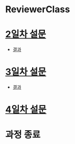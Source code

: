 # ReviewerClass

# [2일차 설문](https://goo.gl/forms/mHDNe4zOF9OmRHlE3)
- [결과](https://docs.google.com/forms/d/1AVz7Qwl-6BB42AjwdtEXBL0oVR5kmszGS-7Gubwqiw8/edit#responses)

# [3일차 설문](https://goo.gl/forms/CoElXScypZnpX2lm2)
- [결과](https://docs.google.com/forms/d/1AVz7Qwl-6BB42AjwdtEXBL0oVR5kmszGS-7Gubwqiw8/edit#responses)

# [4일차 설문](https://goo.gl/forms/xoLglGjEtSiWgBvH2)

# 과정 종료 
